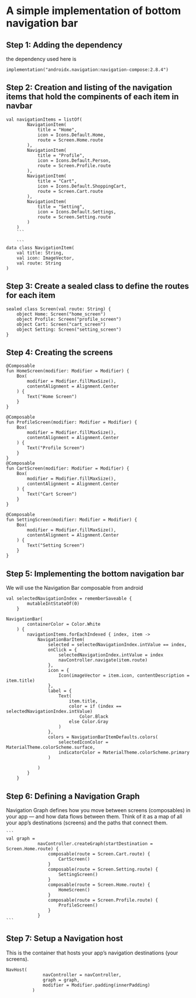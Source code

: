# A simple implementation of bottom navigation bar

## Step 1: Adding the dependency
the dependency used here is 
```
implementation("androidx.navigation:navigation-compose:2.8.4")

```

## Step 2: Creation and listing of the navigation items that hold the compinents of each item in navbar
```
val navigationItems = listOf(
        NavigationItem(
            title = "Home",
            icon = Icons.Default.Home,
            route = Screen.Home.route
        ),
        NavigationItem(
            title = "Profile",
            icon = Icons.Default.Person,
            route = Screen.Profile.route
        ),
        NavigationItem(
            title = "Cart",
            icon = Icons.Default.ShoppingCart,
            route = Screen.Cart.route
        ),
        NavigationItem(
            title = "Setting",
            icon = Icons.Default.Settings,
            route = Screen.Setting.route
        )
    )
    ```

    ```
data class NavigationItem(
    val title: String,
    val icon: ImageVector,
    val route: String
)

```

## Step 3: Create a sealed class to define the routes for each item
```
sealed class Screen(val route: String) {
    object Home: Screen("home_screen")
    object Profile: Screen("profile_screen")
    object Cart: Screen("cart_screen")
    object Setting: Screen("setting_screen")
}
```

## Step 4: Creating the screens
```
@Composable
fun HomeScreen(modifier: Modifier = Modifier) {
    Box(
        modifier = Modifier.fillMaxSize(),
        contentAlignment = Alignment.Center
    ) {
        Text("Home Screen")
    }
}

@Composable
fun ProfileScreen(modifier: Modifier = Modifier) {
    Box(
        modifier = Modifier.fillMaxSize(),
        contentAlignment = Alignment.Center
    ) {
        Text("Profile Screen")
    }
}
@Composable
fun CartScreen(modifier: Modifier = Modifier) {
    Box(
        modifier = Modifier.fillMaxSize(),
        contentAlignment = Alignment.Center
    ) {
        Text("Cart Screen")
    }
}

@Composable
fun SettingScreen(modifier: Modifier = Modifier) {
    Box(
        modifier = Modifier.fillMaxSize(),
        contentAlignment = Alignment.Center
    ) {
        Text("Setting Screen")
    }
}
```

## Step 5: Implementing the bottom navigation bar
We will use the Navigation Bar composable from android

```
val selectedNavigationIndex = rememberSaveable {
        mutableIntStateOf(0)
    }
    
NavigationBar(
        containerColor = Color.White
    ) {
        navigationItems.forEachIndexed { index, item ->
            NavigationBarItem(
                selected = selectedNavigationIndex.intValue == index,
                onClick = {
                    selectedNavigationIndex.intValue = index
                    navController.navigate(item.route)
                },
                icon = {
                    Icon(imageVector = item.icon, contentDescription = item.title)
                },
                label = {
                    Text(
                        item.title,
                        color = if (index == selectedNavigationIndex.intValue)
                            Color.Black
                        else Color.Gray
                    )
                },
                colors = NavigationBarItemDefaults.colors(
                    selectedIconColor = MaterialTheme.colorScheme.surface,
                    indicatorColor = MaterialTheme.colorScheme.primary
                )

            )
        }
    }
```

## Step 6: Defining a Navigation Graph
Navigation Graph defines how you move between screens (composables) in your app — and how data flows between them. 
Think of it as a map of all your app’s destinations (screens) and the paths that connect them.

    ```
    val graph =
                navController.createGraph(startDestination = Screen.Home.route) {
                    composable(route = Screen.Cart.route) {
                        CartScreen()
                    }
                    composable(route = Screen.Setting.route) {
                        SettingScreen()
                    }
                    composable(route = Screen.Home.route) {
                        HomeScreen()
                    }
                    composable(route = Screen.Profile.route) {
                        ProfileScreen()
                    }
                }
    ```

  ## Step 7: Setup a Navigation host
  This is the container that hosts your app’s navigation destinations (your screens).

  ```
  NavHost(
                navController = navController,
                graph = graph,
                modifier = Modifier.padding(innerPadding)
            )
  ```

  
